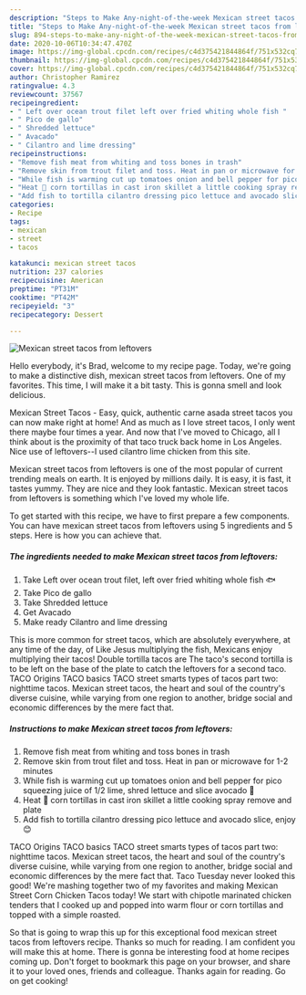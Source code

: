 ```yaml
---
description: "Steps to Make Any-night-of-the-week Mexican street tacos from leftovers"
title: "Steps to Make Any-night-of-the-week Mexican street tacos from leftovers"
slug: 894-steps-to-make-any-night-of-the-week-mexican-street-tacos-from-leftovers
date: 2020-10-06T10:34:47.470Z
image: https://img-global.cpcdn.com/recipes/c4d375421844864f/751x532cq70/mexican-street-tacos-from-leftovers-recipe-main-photo.jpg
thumbnail: https://img-global.cpcdn.com/recipes/c4d375421844864f/751x532cq70/mexican-street-tacos-from-leftovers-recipe-main-photo.jpg
cover: https://img-global.cpcdn.com/recipes/c4d375421844864f/751x532cq70/mexican-street-tacos-from-leftovers-recipe-main-photo.jpg
author: Christopher Ramirez
ratingvalue: 4.3
reviewcount: 37567
recipeingredient:
- " Left over ocean trout filet left over fried whiting whole fish "
- " Pico de gallo"
- " Shredded lettuce"
- " Avacado"
- " Cilantro and lime dressing"
recipeinstructions:
- "Remove fish meat from whiting and toss bones in trash"
- "Remove skin from trout filet and toss. Heat in pan or microwave for 1-2 minutes"
- "While fish is warming cut up tomatoes onion and bell pepper for pico squeezing juice of 1/2 lime, shred lettuce and slice avocado 🥑"
- "Heat 🌽 corn tortillas in cast iron skillet a little cooking spray remove and plate"
- "Add fish to tortilla cilantro dressing pico lettuce and avocado slice, enjoy 😊"
categories:
- Recipe
tags:
- mexican
- street
- tacos

katakunci: mexican street tacos 
nutrition: 237 calories
recipecuisine: American
preptime: "PT31M"
cooktime: "PT42M"
recipeyield: "3"
recipecategory: Dessert

---
```



![Mexican street tacos from leftovers](https://img-global.cpcdn.com/recipes/c4d375421844864f/751x532cq70/mexican-street-tacos-from-leftovers-recipe-main-photo.jpg)

Hello everybody, it's Brad, welcome to my recipe page. Today, we're going to make a distinctive dish, mexican street tacos from leftovers. One of my favorites. This time, I will make it a bit tasty. This is gonna smell and look delicious.

Mexican Street Tacos - Easy, quick, authentic carne asada street tacos you can now make right at home! And as much as I love street tacos, I only went there maybe four times a year. And now that I&#39;ve moved to Chicago, all I think about is the proximity of that taco truck back home in Los Angeles. Nice use of leftovers--I used cilantro lime chicken from this site.

Mexican street tacos from leftovers is one of the most popular of current trending meals on earth. It is enjoyed by millions daily. It is easy, it is fast, it tastes yummy. They are nice and they look fantastic. Mexican street tacos from leftovers is something which I've loved my whole life.


To get started with this recipe, we have to first prepare a few components. You can have mexican street tacos from leftovers using 5 ingredients and 5 steps. Here is how you can achieve that.

<!--inarticleads1-->

##### The ingredients needed to make Mexican street tacos from leftovers:

1. Take  Left over ocean trout filet, left over fried whiting whole fish 🐟
1. Take  Pico de gallo
1. Take  Shredded lettuce
1. Get  Avacado
1. Make ready  Cilantro and lime dressing


This is more common for street tacos, which are absolutely everywhere, at any time of the day, of Like Jesus multiplying the fish, Mexicans enjoy multiplying their tacos! Double tortilla tacos are The taco&#39;s second tortilla is to be left on the base of the plate to catch the leftovers for a second taco. TACO Origins TACO basics TACO street smarts types of tacos part two: nighttime tacos. Mexican street tacos, the heart and soul of the country&#39;s diverse cuisine, while varying from one region to another, bridge social and economic differences by the mere fact that. 

<!--inarticleads2-->

##### Instructions to make Mexican street tacos from leftovers:

1. Remove fish meat from whiting and toss bones in trash
1. Remove skin from trout filet and toss. Heat in pan or microwave for 1-2 minutes
1. While fish is warming cut up tomatoes onion and bell pepper for pico squeezing juice of 1/2 lime, shred lettuce and slice avocado 🥑
1. Heat 🌽 corn tortillas in cast iron skillet a little cooking spray remove and plate
1. Add fish to tortilla cilantro dressing pico lettuce and avocado slice, enjoy 😊


TACO Origins TACO basics TACO street smarts types of tacos part two: nighttime tacos. Mexican street tacos, the heart and soul of the country&#39;s diverse cuisine, while varying from one region to another, bridge social and economic differences by the mere fact that. Taco Tuesday never looked this good! We&#39;re mashing together two of my favorites and making Mexican Street Corn Chicken Tacos today! We start with chipotle marinated chicken tenders that I cooked up and popped into warm flour or corn tortillas and topped with a simple roasted. 

So that is going to wrap this up for this exceptional food mexican street tacos from leftovers recipe. Thanks so much for reading. I am confident you will make this at home. There is gonna be interesting food at home recipes coming up. Don't forget to bookmark this page on your browser, and share it to your loved ones, friends and colleague. Thanks again for reading. Go on get cooking!
